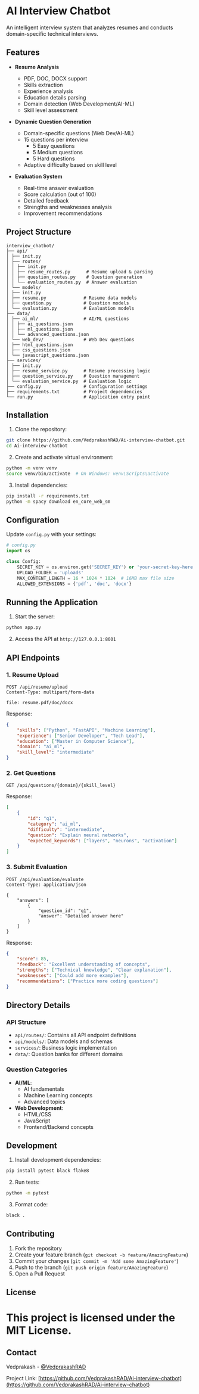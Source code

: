 # AI Interview Chatbot

An intelligent interview system that analyzes resumes and conducts domain-specific technical interviews.

## Features

- **Resume Analysis**
  - PDF, DOC, DOCX support
  - Skills extraction
  - Experience analysis
  - Education details parsing
  - Domain detection (Web Development/AI-ML)
  - Skill level assessment

- **Dynamic Question Generation**
  - Domain-specific questions (Web Dev/AI-ML)
  - 15 questions per interview
    - 5 Easy questions
    - 5 Medium questions
    - 5 Hard questions
  - Adaptive difficulty based on skill level

- **Evaluation System**
  - Real-time answer evaluation
  - Score calculation (out of 100)
  - Detailed feedback
  - Strengths and weaknesses analysis
  - Improvement recommendations

## Project Structure

```
interview_chatbot/
├── api/
│ ├── init.py
│ ├── routes/
│ │ ├── init.py
│ │ ├── resume_routes.py      # Resume upload & parsing
│ │ ├── question_routes.py    # Question generation
│ │ └── evaluation_routes.py  # Answer evaluation
│ └── models/
│ ├── init.py
│ ├── resume.py              # Resume data models
│ ├── question.py            # Question models
│ └── evaluation.py          # Evaluation models
├── data/
│ ├── ai_ml/                 # AI/ML questions
│ │ ├── ai_questions.json
│ │ ├── ml_questions.json
│ │ └── advanced_questions.json
│ └── web_dev/               # Web Dev questions
│ ├── html_questions.json
│ ├── css_questions.json
│ └── javascript_questions.json
├── services/
│ ├── init.py
│ ├── resume_service.py      # Resume processing logic
│ ├── question_service.py    # Question management
│ └── evaluation_service.py  # Evaluation logic
├── config.py                # Configuration settings
├── requirements.txt         # Project dependencies
└── run.py                   # Application entry point
```

## Installation

1. Clone the repository:
```bash
git clone https://github.com/VedprakashRAD/Ai-interview-chatbot.git
cd Ai-interview-chatbot
```

2. Create and activate virtual environment:
```bash
python -m venv venv
source venv/bin/activate  # On Windows: venv\Scripts\activate
```

3. Install dependencies:
```bash
pip install -r requirements.txt
python -m spacy download en_core_web_sm
```

## Configuration

Update `config.py` with your settings:
```python
# config.py
import os

class Config:
    SECRET_KEY = os.environ.get('SECRET_KEY') or 'your-secret-key-here'
    UPLOAD_FOLDER = 'uploads'
    MAX_CONTENT_LENGTH = 16 * 1024 * 1024  # 16MB max file size
    ALLOWED_EXTENSIONS = {'pdf', 'doc', 'docx'}
```

## Running the Application

1. Start the server:
```bash
python app.py
```

2. Access the API at `http://127.0.0.1:8001`

## API Endpoints

### 1. Resume Upload
```http
POST /api/resume/upload
Content-Type: multipart/form-data

file: resume.pdf/doc/docx
```

Response:
```json
{
    "skills": ["Python", "FastAPI", "Machine Learning"],
    "experience": ["Senior Developer", "Tech Lead"],
    "education": ["Master in Computer Science"],
    "domain": "ai_ml",
    "skill_level": "intermediate"
}
```

### 2. Get Questions
```http
GET /api/questions/{domain}/{skill_level}
```

Response:
```json
[
    {
        "id": "q1",
        "category": "ai_ml",
        "difficulty": "intermediate",
        "question": "Explain neural networks",
        "expected_keywords": ["layers", "neurons", "activation"]
    }
]
```

### 3. Submit Evaluation
```http
POST /api/evaluation/evaluate
Content-Type: application/json

{
    "answers": [
        {
            "question_id": "q1",
            "answer": "Detailed answer here"
        }
    ]
}
```

Response:
```json
{
    "score": 85,
    "feedback": "Excellent understanding of concepts",
    "strengths": ["Technical knowledge", "Clear explanation"],
    "weaknesses": ["Could add more examples"],
    "recommendations": ["Practice more coding questions"]
}
```

## Directory Details

### API Structure
- `api/routes/`: Contains all API endpoint definitions
- `api/models/`: Data models and schemas
- `services/`: Business logic implementation
- `data/`: Question banks for different domains

### Question Categories
- **AI/ML**:
  - AI fundamentals
  - Machine Learning concepts
  - Advanced topics
- **Web Development**:
  - HTML/CSS
  - JavaScript
  - Frontend/Backend concepts

## Development

1. Install development dependencies:
```bash
pip install pytest black flake8
```

2. Run tests:
```bash
python -m pytest
```

3. Format code:
```bash
black .
```

## Contributing

1. Fork the repository
2. Create your feature branch (`git checkout -b feature/AmazingFeature`)
3. Commit your changes (`git commit -m 'Add some AmazingFeature'`)
4. Push to the branch (`git push origin feature/AmazingFeature`)
5. Open a Pull Request

## License

# This project is licensed under the MIT License.

## Contact

Vedprakash - [@VedprakashRAD](https://github.com/VedprakashRAD)

Project Link: [https://github.com/VedprakashRAD/Ai-interview-chatbot](https://github.com/VedprakashRAD/Ai-interview-chatbot)
```
